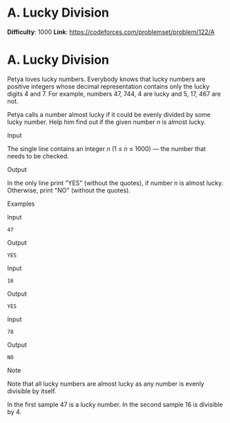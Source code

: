 # A. Lucky Division 
**Difficulty**: 1000 
**Link**: https://codeforces.com/problemset/problem/122/A

# A. Lucky Division
Petya loves lucky numbers. Everybody knows that lucky numbers are positive
integers whose decimal representation contains only the lucky digits 4 and 7.
For example, numbers 47, 744, 4 are lucky and 5, 17, 467 are not.

Petya calls a number almost lucky if it could be evenly divided by some lucky
number. Help him find out if the given number _n_ is almost lucky.

Input

The single line contains an integer _n_ (1 ≤  _n_ ≤ 1000) — the number that
needs to be checked.

Output

In the only line print "YES" (without the quotes), if number _n_ is almost
lucky. Otherwise, print "NO" (without the quotes).

Examples

Input

    
    
    47  
    

Output

    
    
    YES  
    

Input

    
    
    16  
    

Output

    
    
    YES  
    

Input

    
    
    78  
    

Output

    
    
    NO  
    

Note

Note that all lucky numbers are almost lucky as any number is evenly divisible
by itself.

In the first sample 47 is a lucky number. In the second sample 16 is divisible
by 4.


